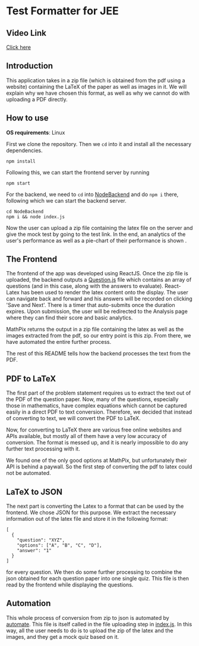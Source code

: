 # Test Formatter for JEE

## Video Link
[Click here](https://drive.google.com/file/d/1guGRe-9-HXKDCrGpuvjxPeia6ak_4X5r/view?usp=drive_link)

## Introduction

This application takes in a zip file (which is obtained from the pdf using a website) containing the LaTeX of the paper as well as images in it. We will explain why we have chosen this format, as well as why we cannot do with uploading a PDF directly.

## How to use
**OS requirements**: Linux

First we clone the repository. Then we `cd` into it and install all the necessary dependencies.
```
npm install
```

Following this, we can start the frontend server by running
```
npm start
```

For the backend, we need to `cd` into [NodeBackend](NodeBackend/) and do `npm i` there, following which we can start the backend server.
```
cd NodeBackend
npm i && node index.js
```

Now the user can upload a zip file containing the latex file on the server and give the mock test by going to the test link. In the end, an analytics of the user's performance as well as a pie-chart of their performance is shown .

## The Frontend

The frontend of the app was developed using ReactJS. Once the zip file is uploaded, the backend outputs a [Question.js](src/Question.js) file which contains an array of questions (and in this case, along with the answers to evaluate). React-Latex has been used to render the latex content onto the display. The user can navigate back and forward and his answers will be recorded on clicking 'Save and Next'. There is a timer that auto-submits once the duration expires. Upon submission, the user will be redirected to the Analysis page where they can find their score and basic analytics. 

MathPix returns the output in a zip file containing the latex as well as the images extracted from the pdf, so our entry point is this zip. From there, we have automated the entire further process.

The rest of this README tells how the backend processes the text from the PDF.

## PDF to LaTeX

The first part of the problem statement requires us to extract the text out of the PDF of the question paper. Now, many of the questions, especially those in mathematics, have complex equations which cannot be captured easily in a direct PDF to text conversion. Therefore, we decided that instead of converting to text, we will convert the PDF to LaTeX.

Now, for converting to LaTeX there are various free online websites and APIs available, but mostly all of them have a very low accuracy of conversion. The format is messed up, and it is nearly impossible to do any further text processing with it.

We found one of the only good options at MathPix, but unfortunately their API is behind a paywall. So the first step of converting the pdf to latex could not be automated.

## LaTeX to JSON

The next part is converting the Latex to a format that can be used by the frontend. We chose JSON for this purpose. We extract the necessary information out of the latex file and store it in the following format:

```
[
  {
    "question": "XYZ",
    "options": ["A", "B", "C", "D"],
    "answer": "1"
  }
]
```
for every question. We then do some further processing to combine the json obtained for each question paper into one single quiz. This file is then read by the frontend while displaying the questions.

## Automation
This whole process of conversion from zip to json is automated by [automate](backend/automate). This file is itself called in the file uploading step in [index.js](NodeBackend/index.js). In this way, all the user needs to do is to upload the zip of the latex and the images, and they get a mock quiz based on it.
